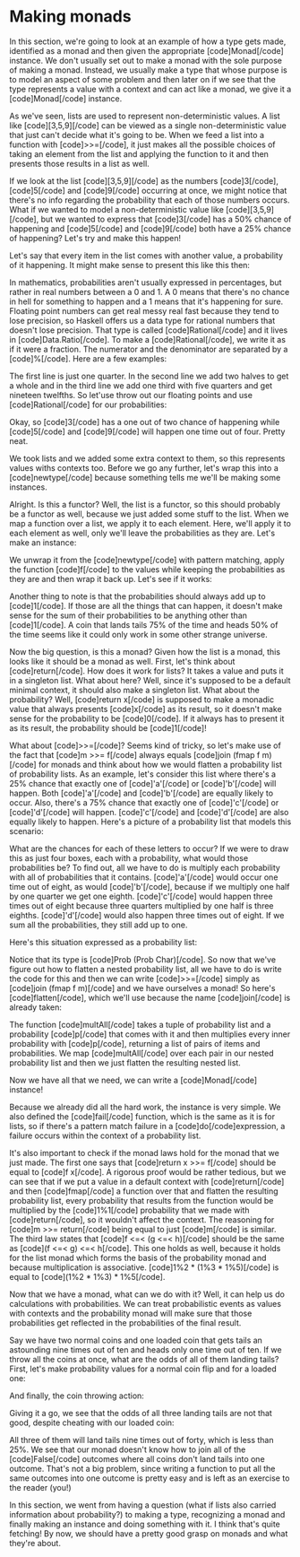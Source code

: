 Making monads
=============

In this section, we're going to look at an example of how a type gets made, identified as a monad and then given the appropriate [code]Monad[/code] instance. We don't usually set out to make a monad with the sole purpose of making a monad. Instead, we usually make a type that whose purpose is to model an aspect of some problem and then later on if we see that the type represents a value with a context and can act like a monad, we give it a [code]Monad[/code] instance.

As we've seen, lists are used to represent non-deterministic values. A list like [code][3,5,9][/code] can be viewed as a single non-deterministic value that just can't decide what it's going to be. When we feed a list into a function with [code]&gt;&gt;=[/code], it just makes all the possible choices of taking an element from the list and applying the function to it and then presents those results in a list as well.

If we look at the list [code][3,5,9][/code] as the numbers [code]3[/code], [code]5[/code] and [code]9[/code] occurring at once, we might notice that there's no info regarding the probability that each of those numbers occurs. What if we wanted to model a non-deterministic value like [code][3,5,9][/code], but we wanted to express that [code]3[/code] has a 50% chance of happening and [code]5[/code] and [code]9[/code] both have a 25% chance of happening? Let's try and make this happen!

Let's say that every item in the list comes with another value, a probability of it happening. It might make sense to present this like this then:

In mathematics, probabilities aren't usually expressed in percentages, but rather in real numbers between a 0 and 1. A 0 means that there's no chance in hell for something to happen and a 1 means that it's happening for sure. Floating point numbers can get real messy real fast because they tend to lose precision, so Haskell offers us a data type for rational numbers that doesn't lose precision. That type is called [code]Rational[/code] and it lives in [code]Data.Ratio[/code]. To make a [code]Rational[/code], we write it as if it were a fraction. The numerator and the denominator are separated by a [code]%[/code]. Here are a few examples:

The first line is just one quarter. In the second line we add two halves to get a whole and in the third line we add one third with five quarters and get nineteen twelfths. So let'use throw out our floating points and use [code]Rational[/code] for our probabilities:

Okay, so [code]3[/code] has a one out of two chance of happening while [code]5[/code] and [code]9[/code] will happen one time out of four. Pretty neat.

We took lists and we added some extra context to them, so this represents values withs contexts too. Before we go any further, let's wrap this into a [code]newtype[/code] because something tells me we'll be making some instances.

Alright. Is this a functor? Well, the list is a functor, so this should probably be a functor as well, because we just added some stuff to the list. When we map a function over a list, we apply it to each element. Here, we'll apply it to each element as well, only we'll leave the probabilities as they are. Let's make an instance:

We unwrap it from the [code]newtype[/code] with pattern matching, apply the function [code]f[/code] to the values while keeping the probabilities as they are and then wrap it back up. Let's see if it works:

Another thing to note is that the probabilities should always add up to [code]1[/code]. If those are all the things that can happen, it doesn't make sense for the sum of their probabilities to be anything other than [code]1[/code]. A coin that lands tails 75% of the time and heads 50% of the time seems like it could only work in some other strange universe.

Now the big question, is this a monad? Given how the list is a monad, this looks like it should be a monad as well. First, let's think about [code]return[/code]. How does it work for lists? It takes a value and puts it in a singleton list. What about here? Well, since it's supposed to be a default minimal context, it should also make a singleton list. What about the probability? Well, [code]return x[/code] is supposed to make a monadic value that always presents [code]x[/code] as its result, so it doesn't make sense for the probability to be [code]0[/code]. If it always has to present it as its result, the probability should be [code]1[/code]!

What about [code]&gt;&gt;=[/code]? Seems kind of tricky, so let's make use of the fact that [code]m &gt;&gt;= f[/code] always equals [code]join (fmap f m)[/code] for monads and think about how we would flatten a probability list of probability lists. As an example, let's consider this list where there's a 25% chance that exactly one of [code]'a'[/code] or [code]'b'[/code] will happen. Both [code]'a'[/code] and [code]'b'[/code] are equally likely to occur. Also, there's a 75% chance that exactly one of [code]'c'[/code] or [code]'d'[/code] will happen. [code]'c'[/code] and [code]'d'[/code] are also equally likely to happen. Here's a picture of a probability list that models this scenario:

What are the chances for each of these letters to occur? If we were to draw this as just four boxes, each with a probability, what would those probabilities be? To find out, all we have to do is multiply each probability with all of probabilities that it contains. [code]'a'[/code] would occur one time out of eight, as would [code]'b'[/code], because if we multiply one half by one quarter we get one eighth. [code]'c'[/code] would happen three times out of eight because three quarters multiplied by one half is three eighths. [code]'d'[/code] would also happen three times out of eight. If we sum all the probabilities, they still add up to one.

Here's this situation expressed as a probability list:

Notice that its type is [code]Prob (Prob Char)[/code]. So now that we've figure out how to flatten a nested probability list, all we have to do is write the code for this and then we can write [code]&gt;&gt;=[/code] simply as [code]join (fmap f m)[/code] and we have ourselves a monad! So here's [code]flatten[/code], which we'll use because the name [code]join[/code] is already taken:

The function [code]multAll[/code] takes a tuple of probability list and a probability [code]p[/code] that comes with it and then multiplies every inner probability with [code]p[/code], returning a list of pairs of items and probabilities. We map [code]multAll[/code] over each pair in our nested probability list and then we just flatten the resulting nested list.

Now we have all that we need, we can write a [code]Monad[/code] instance!

Because we already did all the hard work, the instance is very simple. We also defined the [code]fail[/code] function, which is the same as it is for lists, so if there's a pattern match failure in a [code]do[/code]expression, a failure occurs within the context of a probability list.

It's also important to check if the monad laws hold for the monad that we just made. The first one says that [code]return x &gt;&gt;= f[/code] should be equal to [code]f x[/code]. A rigorous proof would be rather tedious, but we can see that if we put a value in a default context with [code]return[/code] and then [code]fmap[/code] a function over that and flatten the resulting probability list, every probability that results from the function would be multiplied by the [code]1%1[/code] probability that we made with [code]return[/code], so it wouldn't affect the context. The reasoning for [code]m &gt;&gt;= return[/code] being equal to just [code]m[/code] is similar. The third law states that [code]f &lt;=&lt; (g &lt;=&lt; h)[/code] should be the same as [code](f &lt;=&lt; g) &lt;=&lt; h[/code]. This one holds as well, because it holds for the list monad which forms the basis of the probability monad and because multiplication is associative. [code]1%2 * (1%3 * 1%5)[/code] is equal to [code](1%2 * 1%3) * 1%5[/code].

Now that we have a monad, what can we do with it? Well, it can help us do calculations with probabilities. We can treat probabilistic events as values with contexts and the probability monad will make sure that those probabilities get reflected in the probabilities of the final result.

Say we have two normal coins and one loaded coin that gets tails an astounding nine times out of ten and heads only one time out of ten. If we throw all the coins at once, what are the odds of all of them landing tails? First, let's make probability values for a normal coin flip and for a loaded one:

And finally, the coin throwing action:

Giving it a go, we see that the odds of all three landing tails are not that good, despite cheating with our loaded coin:

All three of them will land tails nine times out of forty, which is less than 25%. We see that our monad doesn't know how to join all of the [code]False[/code] outcomes where all coins don't land tails into one outcome. That's not a big problem, since writing a function to put all the same outcomes into one outcome is pretty easy and is left as an exercise to the reader (you!)

In this section, we went from having a question (what if lists also carried information about probability?) to making a type, recognizing a monad and finally making an instance and doing something with it. I think that's quite fetching! By now, we should have a pretty good grasp on monads and what they're about.